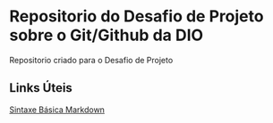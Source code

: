 # Repositorio do Desafio de Projeto sobre o Git/Github da DIO
Repositorio criado para o Desafio de Projeto


## Links Úteis
[Sintaxe Básica Markdown](https://www.markdownguide.org)
